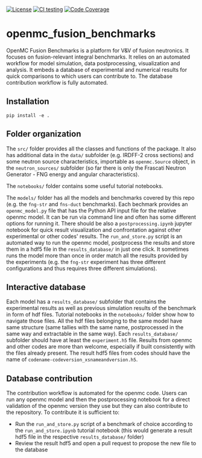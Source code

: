 [![License](https://img.shields.io/badge/license-MIT-green)](https://opensource.org/licenses/MIT)
[![CI testing](https://github.com/SteSeg/openmc_fusion_benchmarks/actions/workflows/ci.yml/badge.svg?branch=add_ci)](https://github.com/SteSeg/openmc_fusion_benchmarks/workflows/ci.yml)
[![Code Coverage](https://coveralls.io/github/SteSeg/openmc_fusion_benchmarks)](https://coveralls.io/repos/github/SteSeg/openmc_fusion_benchmarks/badge.svg)

# openmc_fusion_benchmarks
OpenMC Fusion Benchmarks is a platform for V&V of fusion neutronics. It focuses on fusion-relevant integral benchmarks. It relies on an automated workflow for model simulation, data postprocessing, visualization and analysis. It embeds a database of experimental and numerical results for quick comparisons to which users can contribute to. The database contribution workflow is fully automated.

## Installation
```
pip install -e .
```

## Folder organization
The `src/` folder provides all the classes and functions of the package. It also has additional data in the `data/` subfolder (e.g. IRDFF-2 cross sections) and some neutron source characteristics, importable as `openmc.Source` object, in the `neutron_sources/` subfolder (so far there is only the Frascati Neutron Generator - FNG energy and angular characteristics).

The `notebooks/` folder contains some useful tutorial notebooks.

The `models/` folder has all the models and benchmarks covered by this repo (e.g. the `fng-str` and `fns-duct` benchmarks). Each bechmark provides an `openmc_model.py` file that has the Python API input file for the relative openmc model. It can be run via command line and often has some different options for running it. There should be also a `postprocessing.ipynb` jupyter notebook for quick result visualization and confrontation against other experimental or other codes' results. The `run_and_store.py` script is an automated way to run the openmc model, postprocess the results and store them in a hdf5 file in the `results_database/` in just one click. It sometimes runs the model more than once in order match all the results provided by the experiments (e.g. the `fng-str` experiment has three different configurations and thus requires three different simulations).

## Interactive database
Each model has a `results_database/` subfolder that contains the experimental results as well as previous simulation results of the benchmark in form of hdf files. Tutorial notebooks in the `notebooks/` folder show how to navigate those files. All the hdf files belonging to the same model have same structure (same tallies with the same name, postprocessed in the same way and extractable in the same way). Each `results_database/` subfolder should have at least the `experiment.h5` file. Results from openmc and other codes are more than welcome, especially if built consistently with the files already present. The result hdf5 files from codes should have the name of `codename-codeversion_xsnameandversion.h5`.

## Database contribution
The contribution workflow is automated for the openmc code. Users can run any openmc model and then the postprocessing notebook for a direct validation of the openmc version they use but they can also contribute to the repository. To contribute it is sufficient to:

- Run the `run_and_store.py` script of a benchmark of choice according to the `run_and_store.ipynb` tutorial notebook (this would generate a result hdf5 file in the respective `results_database/` folder)
- Review the result hdf5 and open a pull request to propose the new file to the database
